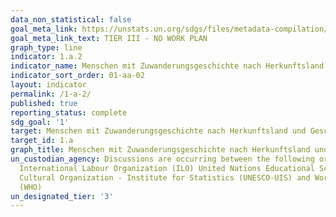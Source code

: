 ```yaml
---
data_non_statistical: false
goal_meta_link: https://unstats.un.org/sdgs/files/metadata-compilation/Metadata-Goal-1.pdf
goal_meta_link_text: TIER III - NO WORK PLAN
graph_type: line
indicator: 1.a.2
indicator_name: Menschen mit Zuwanderungsgeschichte nach Herkunftsland und Geschlecht
indicator_sort_order: 01-aa-02
layout: indicator
permalink: /1-a-2/
published: true
reporting_status: complete
sdg_goal: '1'
target: Menschen mit Zuwanderungsgeschichte nach Herkunftsland und Geschlecht
target_id: 1.a
graph_title: Menschen mit Zuwanderungsgeschichte nach Herkunftsland und Geschlecht
un_custodian_agency: Discussions are occurring between the following organisations
  International Labour Organization (ILO) United Nations Educational Scientific and
  Cultural Organization - Institute for Statistics (UNESCO-UIS) and World Health Organization
  (WHO)
un_designated_tier: '3'
---
```


